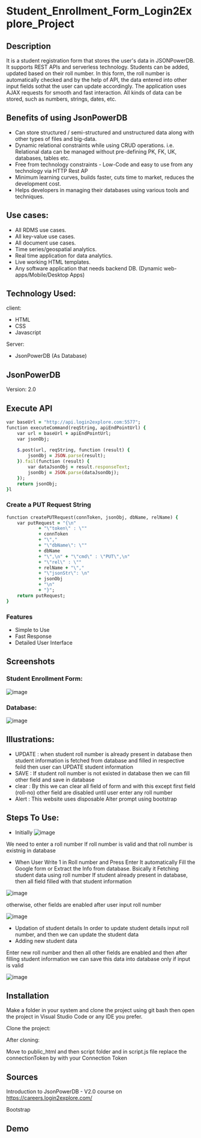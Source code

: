 # Student_Enrollment_Form_Login2Explore_Project
## Description
It is a student registration form that stores the user's data in JSONPowerDB. It supports REST APIs and serverless technology. Students can be added, updated based on their roll number. In this form, the roll number is automatically checked and by the help of API, the data entered into other input fields sothat the user can update accordingly. The application uses AJAX requests for smooth and fast interaction. All kinds of data can be stored, such as numbers, strings, dates, etc.

## Benefits of using JsonPowerDB
- Can store structured / semi-structured and unstructured data along with other types of files and big-data.
- Dynamic relational constraints while using CRUD operations. i.e. Relational data can be managed without pre-defining PK, FK, UK, databases, tables etc.
- Free from technology constraints - Low-Code and easy to use from any technology via HTTP Rest AP
- Minimum learning curves, builds faster, cuts time to market, reduces the development cost.
- Helps developers in managing their databases using various tools and techniques.

## Use cases:
   - All RDMS use cases.
   - All key-value use cases.
   - All document use cases.
   - Time series/geospatial analytics.
   - Real time application for data analytics.
   - Live working HTML templates.
   - Any software application that needs backend DB. (Dynamic web-apps/Mobile/Desktop Apps)

## Technology Used:
client:
  - HTML
  - CSS
  - Javascript
 
Server:
  - JsonPowerDB (As Database)

## JsonPowerDB
Version: 2.0

## Execute API
```ruby
var baseUrl = "http://api.login2explore.com:5577";
function executeCommand(reqString, apiEndPointUrl) {
    var url = baseUrl + apiEndPointUrl;
    var jsonObj;
    
    $.post(url, reqString, function (result) {
        jsonObj = JSON.parse(result);
    }).fail(function (result) {
        var dataJsonObj = result.responseText;
        jsonObj = JSON.parse(dataJsonObj);
    });
    return jsonObj;
}l
```
### Create a PUT Request String
```ruby
function createPUTRequest(connToken, jsonObj, dbName, relName) {
    var putRequest = "{\n"
            + "\"token\" : \""
            + connToken
            + "\","
            + "\"dbName\": \""
            + dbName
            + "\",\n" + "\"cmd\" : \"PUT\",\n"
            + "\"rel\" : \""
            + relName + "\","
            + "\"jsonStr\": \n"
            + jsonObj
            + "\n"
            + "}";
    return putRequest;
}
```

### Features
- Simple to Use
- Fast Response
- Detailed User Interface

## Screenshots
### Student Enrollment Form:
![image](https://user-images.githubusercontent.com/83339859/232830315-2e8662c2-3657-4cfb-b98e-d323546b7c92.png)

### Database:

![image](https://user-images.githubusercontent.com/83339859/232832030-c9d50e9e-36f3-405d-b3cc-d191bcaddbf0.png)

## Illustrations:
- UPDATE : when student roll number is already present in database then student information is fetched from database and filled in respective feild then user can                  UPDATE student information
- SAVE : If student roll number is not existed in database then we can fill other field and save in database
- clear : By this we can clear all field of form and with this except first field (roll-no) other field are disabled until user enter any roll number
- Alert : This website uses disposable Alter prompt using bootstrap

## Steps To Use:

- Initially
![image](https://user-images.githubusercontent.com/83339859/232833071-9be14ccd-05e1-44db-b193-4ea4690a6ef0.png)

We need to enter a roll number
If roll number is valid and that roll number is existnig in database
- When User Write 1 in Roll number and Press Enter It automatically Fill the Google form or Extract the Info from database.
Bsically it Fetching student data using roll number If student already present in database, then all field filled with that student information

![image](https://user-images.githubusercontent.com/83339859/232830717-48242f65-24a6-4213-8182-0faa5ab8977a.png)

otherwise, other fields are enabled after user input roll number

![image](https://user-images.githubusercontent.com/83339859/232835665-7ef86860-5e58-4426-822b-22370be18b76.png)

- Updation of student details In order to update student details input roll number, and then we can update the student data
- Adding new student data

Enter new roll number and then all other fields are enabled and then after filling student information we can save this data into database only if input is valid

![image](https://user-images.githubusercontent.com/83339859/232834292-c8aab5ae-41b8-4d27-adff-f66495c51a8c.png)

## Installation

Make a folder in your system and clone the project using git bash then open the project in Visual Studio Code or any IDE you prefer.

Clone the project:



After cloning:

Move to public_html and then script folder and in script.js file replace the connectionToken by with your Connection Token

## Sources

Introduction to JsonPowerDB - V2.0 course on https://careers.login2explore.com/

Bootstrap

## Demo
